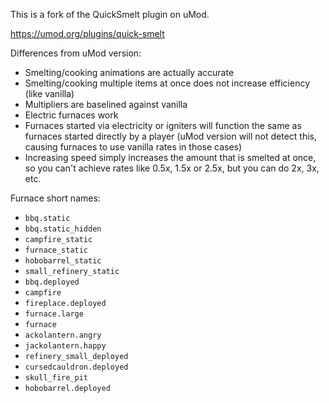 This is a fork of the QuickSmelt plugin on uMod.

https://umod.org/plugins/quick-smelt

Differences from uMod version:

- Smelting/cooking animations are actually accurate
- Smelting/cooking multiple items at once does not increase efficiency (like vanilla)
- Multipliers are baselined against vanilla
- Electric furnaces work
- Furnaces started via electricity or igniters will function the same as furnaces started directly by a player (uMod version will not detect this, causing furnaces to use vanilla rates in those cases)
- Increasing speed simply increases the amount that is smelted at once, so you can't achieve rates like 0.5x, 1.5x or 2.5x, but you can do 2x, 3x, etc.

Furnace short names:

- `bbq.static`
- `bbq.static_hidden`
- `campfire_static`
- `furnace_static`
- `hobobarrel_static`
- `small_refinery_static`
- `bbq.deployed`
- `campfire`
- `fireplace.deployed`
- `furnace.large`
- `furnace`
- `ackolantern.angry`
- `jackolantern.happy`
- `refinery_small_deployed`
- `cursedcauldron.deployed`
- `skull_fire_pit`
- `hobobarrel.deployed`
